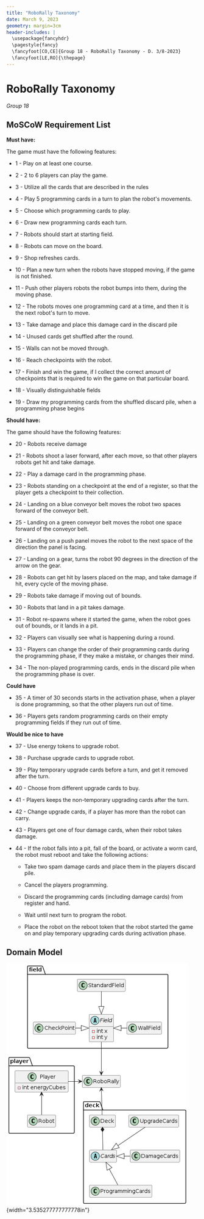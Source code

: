```yaml
---
title: "RoboRally Taxonomy"
date: March 9, 2023
geometry: margin=3cm
header-includes: |
  \usepackage{fancyhdr}
  \pagestyle{fancy}
  \fancyfoot[CO,CE]{Group 18 - RoboRally Taxonomy - D. 3/8-2023}
  \fancyfoot[LE,RO]{\thepage}
---
```


# RoboRally Taxonomy

_Group 18_

## MoSCoW Requirement List

**Must have:**

The game must have the following features:

- 1 - Play on at least one course.

- 2 - 2 to 6 players can play the game.

- 3 - Utilize all the cards that are described in the rules

- 4 - Play 5 programming cards in a turn to plan the robot\'s
  movements.

- 5 - Choose which programming cards to play.

- 6 - Draw new programming cards each turn.

- 7 - Robots should start at starting field.

- 8 - Robots can move on the board.

- 9 - Shop refreshes cards.

- 10 - Plan a new turn when the robots have stopped moving, if the
  game is not finished.

- 11 - Push other players robots the robot bumps into them, during the
  moving phase.

- 12 - The robots moves one programming card at a time, and then it is
  the next robot\'s turn to move.

- 13 - Take damage and place this damage card in the discard pile

- 14 - Unused cards get shuffled after the round.

- 15 - Walls can not be moved through.

- 16 - Reach checkpoints with the robot.

- 17 - Finish and win the game, if I collect the correct amount of
  checkpoints that is required to win the game on that particular
  board.

- 18 - Visually distinguishable fields

- 19 - Draw my programming cards from the shuffled discard pile, when
  a programming phase begins

**Should have:**

The game should have the following features:

- 20 - Robots receive damage

- 21 - Robots shoot a laser forward, after each move, so that other
  players robots get hit and take damage.

- 22 - Play a damage card in the programming phase.

- 23 - Robots standing on a checkpoint at the end of a register, so
  that the player gets a checkpoint to their collection.

- 24 - Landing on a blue conveyor belt moves the robot two spaces
  forward of the conveyor belt.

- 25 - Landing on a green conveyor belt moves the robot one space
  forward of the conveyor belt.

- 26 - Landing on a push panel moves the robot to the next space of
  the direction the panel is facing.

- 27 - Landing on a gear, turns the robot 90 degrees in the direction
  of the arrow on the gear.

- 28 - Robots can get hit by lasers placed on the map, and take damage
  if hit, every cycle of the moving phase.

- 29 - Robots take damage if moving out of bounds.

- 30 - Robots that land in a pit takes damage.

- 31 - Robot re-spawns where it started the game, when the robot goes
  out of bounds, or it lands in a pit.

- 32 - Players can visually see what is happening during a round.

- 33 - Players can change the order of their programming cards during
  the programming phase, if they make a mistake, or changes their
  mind.

- 34 - The non-played programming cards, ends in the discard pile when
  the programming phase is over.

**Could have**

- 35 - A timer of 30 seconds starts in the activation phase, when a
  player is done programming, so that the other players run out of
  time.

- 36 - Players gets random programming cards on their empty
  programming fields if they run out of time.

**Would be nice to have**

- 37 - Use energy tokens to upgrade robot.

- 38 - Purchase upgrade cards to upgrade robot.

- 39 - Play temporary upgrade cards before a turn, and get it removed
  after the turn.

- 40 - Choose from different upgrade cards to buy.

- 41 - Players keeps the non-temporary upgrading cards after the turn.

- 42 - Change upgrade cards, if a player has more than the robot can
  carry.

- 43 - Players get one of four damage cards, when their robot takes
  damage.

- 44 - If the robot falls into a pit, fall of the board, or activate a
  worm card, the robot must reboot and take the following actions:

  - Take two spam damage cards and place them in the players discard
    pile.

  - Cancel the players programming.

  - Discard the programming cards (including damage cards) from register and hand.

  - Wait until next turn to program the robot.

  - Place the robot on the reboot token that the robot started the game on and play temporary upgrading cards during activation phase.

## Domain Model

![RoboRally taxonomy](./media/media/image1.png){width="3.535277777777778in"}
